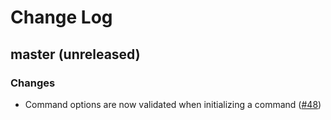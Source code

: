 # Change Log

## master (unreleased)

### Changes

- Command options are now validated when initializing a command ([#48](https://github.com/skroutz/cogy/issues/48))
